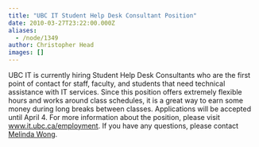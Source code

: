 ```yaml
---
title: "UBC IT Student Help Desk Consultant Position"
date: 2010-03-27T23:22:00.000Z
aliases:
  - /node/1349
author: Christopher Head
images: []
---
```


<div class="field field-name-body field-type-text-with-summary field-label-hidden"><div class="field-items"><div class="field-item even"><p>UBC IT is currently hiring Student Help Desk Consultants who are the first point of contact for staff, faculty, and students that need technical assistance with IT services. Since this position offers extremely flexible hours and works around class schedules, it is a great way to earn some money during long breaks between classes. Applications will be accepted until April 4. For more information about the position, please visit <a href="http://www.it.ubc.ca/employment">www.it.ubc.ca/employment</a>.&#xA0;If you have any questions, please contact <a href="/cdn-cgi/l/email-protection#8fe2eae3e6e1ebeea1f8e0e1e8cffaedeca1ecee">Melinda Wong</a>.</p>
</div></div></div>    <footer>
          </footer>
